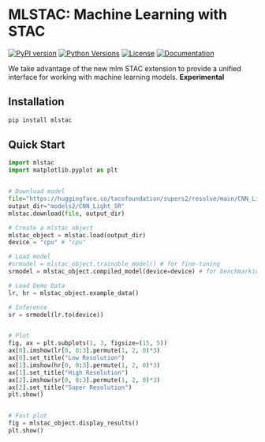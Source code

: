 # MLSTAC: Machine Learning with STAC

[![PyPI version](https://img.shields.io/pypi/v/mlstac.svg)](https://pypi.org/project/mlstac/)
[![Python Versions](https://img.shields.io/pypi/pyversions/mlstac.svg)](https://pypi.org/project/mlstac/)
[![License](https://img.shields.io/pypi/l/mlstac.svg)](https://github.com/csaybar/isp-models/blob/main/LICENSE)
[![Documentation](https://img.shields.io/badge/docs-latest-blue.svg)](https://csaybar.github.io/isp-models/)


We take advantage of the new mlm STAC extension to provide a unified interface for working with machine learning models.
**Experimental**


## Installation

```bash
pip install mlstac
```

## Quick Start

```python
import mlstac
import matplotlib.pyplot as plt


# Download model
file="https://huggingface.co/tacofoundation/supers2/resolve/main/CNN_Light_SR/mlm.json"
output_dir="models2/CNN_Light_SR"
mlstac.download(file, output_dir)

# Create a mlstac object
mlstac_object = mlstac.load(output_dir)
device = "cpu" # "cpu"

# Load model
#srmodel = mlstac_object.trainable_model() # for fine-tuning
srmodel = mlstac_object.compiled_model(device=device) # for benchmarking

# Load Demo Data
lr, hr = mlstac_object.example_data()

# Inference
sr = srmodel(lr.to(device))


# Plot
fig, ax = plt.subplots(1, 3, figsize=(15, 5))
ax[0].imshow(lr[0, 0:3].permute(1, 2, 0)*3)
ax[0].set_title("Low Resolution")
ax[1].imshow(hr[0, 0:3].permute(1, 2, 0)*3)
ax[1].set_title("High Resolution")
ax[2].imshow(sr[0, 0:3].permute(1, 2, 0)*3)
ax[2].set_title("Super Resolution")
plt.show()


# Fast plot
fig = mlstac_object.display_results()
plt.show()
```

